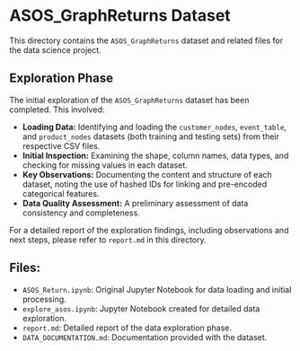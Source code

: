 # ASOS_GraphReturns Dataset

This directory contains the `ASOS_GraphReturns` dataset and related files for the data science project.

## Exploration Phase

The initial exploration of the `ASOS_GraphReturns` dataset has been completed. This involved:

- **Loading Data:** Identifying and loading the `customer_nodes`, `event_table`, and `product_nodes` datasets (both training and testing sets) from their respective CSV files.
- **Initial Inspection:** Examining the shape, column names, data types, and checking for missing values in each dataset.
- **Key Observations:** Documenting the content and structure of each dataset, noting the use of hashed IDs for linking and pre-encoded categorical features.
- **Data Quality Assessment:** A preliminary assessment of data consistency and completeness.

For a detailed report of the exploration findings, including observations and next steps, please refer to `report.md` in this directory.

## Files:
- `ASOS_Return.ipynb`: Original Jupyter Notebook for data loading and initial processing.
- `explore_asos.ipynb`: Jupyter Notebook created for detailed data exploration.
- `report.md`: Detailed report of the data exploration phase.
- `DATA_DOCUMENTATION.md`: Documentation provided with the dataset.